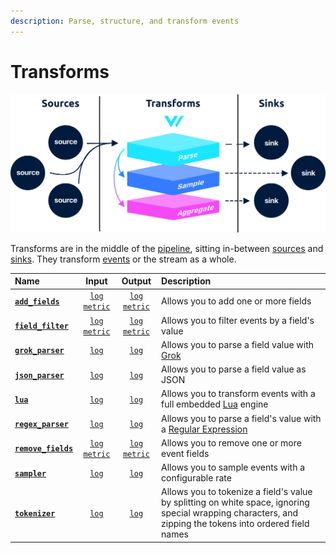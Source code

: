 ```yaml
---
description: Parse, structure, and transform events
---
```


# Transforms

![](../../../.gitbook/assets/transforms.svg)

Transforms are in the middle of the [pipeline](../../../about/concepts.md#pipelines), sitting in-between [sources](../sources/) and [sinks](../sinks/). They transform [events](../../../about/data-model.md#event) or the stream as a whole.

| Name | Input | Output | Description |
| :--- | :---: | :----: | :---------- |
| [**`add_fields`**](add_fields.md) | [`log`][log_event] [`metric`][metric_event] | [`log`][log_event] [`metric`][metric_event]  | Allows you to add one or more fields |
| [**`field_filter`**](field_filter.md) | [`log`][log_event] [`metric`][metric_event] | [`log`][log_event] [`metric`][metric_event]  | Allows you to filter events by a field's value |
| [**`grok_parser`**](grok_parser.md) | [`log`][log_event] | [`log`][log_event]  | Allows you to parse a field value with [Grok][grok] |
| [**`json_parser`**](json_parser.md) | [`log`][log_event] | [`log`][log_event]  | Allows you to parse a field value as JSON |
| [**`lua`**](lua.md) | [`log`][log_event] | [`log`][log_event]  | Allows you to transform events with a full embedded [Lua][lua] engine |
| [**`regex_parser`**](regex_parser.md) | [`log`][log_event] | [`log`][log_event]  | Allows you to parse a field's value with a [Regular Expression][regex] |
| [**`remove_fields`**](remove_fields.md) | [`log`][log_event] [`metric`][metric_event] | [`log`][log_event] [`metric`][metric_event]  | Allows you to remove one or more event fields |
| [**`sampler`**](sampler.md) | [`log`][log_event] | [`log`][log_event]  | Allows you to sample events with a configurable rate |
| [**`tokenizer`**](tokenizer.md) | [`log`][log_event] | [`log`][log_event]  | Allows you to tokenize a field's value by splitting on white space, ignoring special wrapping characters, and zipping the tokens into ordered field names |

[log_event]: "../../../about/data-model.md#log"
[metric_event]: "../../../about/data-model.md#metric"
[grok]: "http://grokdebug.herokuapp.com/"
[lua]: "https://www.lua.org/"
[regex]: "https://en.wikipedia.org/wiki/Regular_expression"

